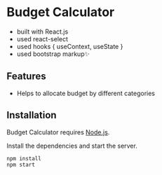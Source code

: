 # Budget Calculator

- built with React.js
- used react-select
- used hooks { useContext, useState }
- used bootstrap markup✨

## Features

- Helps to allocate budget by different categories

## Installation

Budget Calculator requires [Node.js](https://nodejs.org/).

Install the dependencies and start the server.

```sh
npm install
npm start
```
